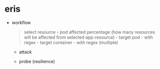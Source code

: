 # eris


- workflow

    > select resource
        - pod affected percentage 
            (how many resources will be affected from selected app-resource)
        - target pod
            - with regex
        - target container
            - with regex (multiple)


    - attack

    - probe (resilience)
